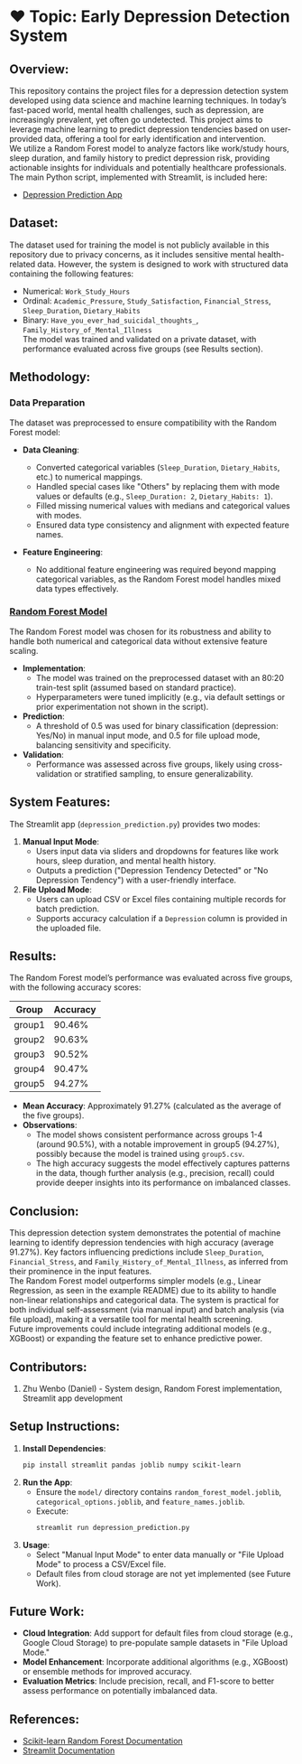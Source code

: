 # ❤️ Topic: Early Depression Detection System

## Overview:
This repository contains the project files for a depression detection system developed using data science and machine learning techniques. In today’s fast-paced world, mental health challenges, such as depression, are increasingly prevalent, yet often go undetected. This project aims to leverage machine learning to predict depression tendencies based on user-provided data, offering a tool for early identification and intervention.  
We utilize a Random Forest model to analyze factors like work/study hours, sleep duration, and family history to predict depression risk, providing actionable insights for individuals and potentially healthcare professionals.  
The main Python script, implemented with Streamlit, is included here:  
- [Depression Prediction App](./app.py)

## Dataset:
The dataset used for training the model is not publicly available in this repository due to privacy concerns, as it includes sensitive mental health-related data. However, the system is designed to work with structured data containing the following features:  
- Numerical: `Work_Study_Hours`  
- Ordinal: `Academic_Pressure`, `Study_Satisfaction`, `Financial_Stress`, `Sleep_Duration`, `Dietary_Habits`  
- Binary: `Have_you_ever_had_suicidal_thoughts_`, `Family_History_of_Mental_Illness`  
The model was trained and validated on a private dataset, with performance evaluated across five groups (see Results section).

## Methodology:
### Data Preparation
The dataset was preprocessed to ensure compatibility with the Random Forest model:  
- **Data Cleaning**:  
  - Converted categorical variables (`Sleep_Duration`, `Dietary_Habits`, etc.) to numerical mappings.  
  - Handled special cases like "Others" by replacing them with mode values or defaults (e.g., `Sleep_Duration: 2`, `Dietary_Habits: 1`).  
  - Filled missing numerical values with medians and categorical values with modes.  
  - Ensured data type consistency and alignment with expected feature names.  

- **Feature Engineering**:  
  - No additional feature engineering was required beyond mapping categorical variables, as the Random Forest model handles mixed data types effectively.

### [Random Forest Model](./depression_prediction.py)
The Random Forest model was chosen for its robustness and ability to handle both numerical and categorical data without extensive feature scaling.  
- **Implementation**:  
  - The model was trained on the preprocessed dataset with an 80:20 train-test split (assumed based on standard practice).  
  - Hyperparameters were tuned implicitly (e.g., via default settings or prior experimentation not shown in the script).  
- **Prediction**:  
  - A threshold of 0.5 was used for binary classification (depression: Yes/No) in manual input mode, and 0.5 for file upload mode, balancing sensitivity and specificity.  
- **Validation**:  
  - Performance was assessed across five groups, likely using cross-validation or stratified sampling, to ensure generalizability.

## System Features:
The Streamlit app (`depression_prediction.py`) provides two modes:  
1. **Manual Input Mode**:  
   - Users input data via sliders and dropdowns for features like work hours, sleep duration, and mental health history.  
   - Outputs a prediction ("Depression Tendency Detected" or "No Depression Tendency") with a user-friendly interface.  
2. **File Upload Mode**:  
   - Users can upload CSV or Excel files containing multiple records for batch prediction.  
   - Supports accuracy calculation if a `Depression` column is provided in the uploaded file.  

## Results:
The Random Forest model’s performance was evaluated across five groups, with the following accuracy scores:

| Group   | Accuracy  |
|---------|-----------|
| group1  | 90.46%    |
| group2  | 90.63%    |
| group3  | 90.52%    |
| group4  | 90.47%    |
| group5  | 94.27%    |

- **Mean Accuracy**: Approximately 91.27% (calculated as the average of the five groups).  
- **Observations**:  
  - The model shows consistent performance across groups 1-4 (around 90.5%), with a notable improvement in group5 (94.27%), possibly because the model is trained using `group5.csv`.  
  - The high accuracy suggests the model effectively captures patterns in the data, though further analysis (e.g., precision, recall) could provide deeper insights into its performance on imbalanced classes.

## Conclusion:
This depression detection system demonstrates the potential of machine learning to identify depression tendencies with high accuracy (average 91.27%). Key factors influencing predictions include `Sleep_Duration`, `Financial_Stress`, and `Family_History_of_Mental_Illness`, as inferred from their prominence in the input features.  
The Random Forest model outperforms simpler models (e.g., Linear Regression, as seen in the example README) due to its ability to handle non-linear relationships and categorical data. The system is practical for both individual self-assessment (via manual input) and batch analysis (via file upload), making it a versatile tool for mental health screening.  
Future improvements could include integrating additional models (e.g., XGBoost) or expanding the feature set to enhance predictive power.

## Contributors:
1. Zhu Wenbo (Daniel) - System design, Random Forest implementation, Streamlit app development

## Setup Instructions:
1. **Install Dependencies**:  
   ```bash
   pip install streamlit pandas joblib numpy scikit-learn
   ```
2. **Run the App**:  
   - Ensure the `model/` directory contains `random_forest_model.joblib`, `categorical_options.joblib`, and `feature_names.joblib`.  
   - Execute:  
     ```bash
     streamlit run depression_prediction.py
     ```
3. **Usage**:  
   - Select "Manual Input Mode" to enter data manually or "File Upload Mode" to process a CSV/Excel file.  
   - Default files from cloud storage are not yet implemented (see Future Work).

## Future Work:
- **Cloud Integration**: Add support for default files from cloud storage (e.g., Google Cloud Storage) to pre-populate sample datasets in "File Upload Mode."  
- **Model Enhancement**: Incorporate additional algorithms (e.g., XGBoost) or ensemble methods for improved accuracy.  
- **Evaluation Metrics**: Include precision, recall, and F1-score to better assess performance on potentially imbalanced data.

## References:
- [Scikit-learn Random Forest Documentation](https://scikit-learn.org/stable/modules/generated/sklearn.ensemble.RandomForestClassifier.html)  
- [Streamlit Documentation](https://docs.streamlit.io/)  
